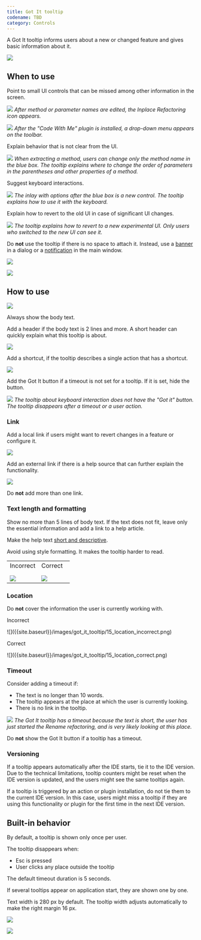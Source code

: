 ```yaml
---
title: Got It tooltip
codename: TBD
category: Controls
---
```


A Got It tooltip informs users about a new or changed feature and gives basic information about it.

![]({{site.baseurl}}/images/got_it_tooltip/01_got_it_example.png)

## When to use

Point to small UI controls that can be missed among other information in the screen.

![]({{site.baseurl}}/images/got_it_tooltip/02_new_feature.png)
*After method or parameter names are edited, the Inplace Refactoring icon appears.*

![]({{site.baseurl}}/images/got_it_tooltip/03_new_plugin.png)
*After the "Code With Me" plugin is installed, a drop-down menu appears on the toolbar.*

Explain behavior that is not clear from the UI.

![]({{site.baseurl}}/images/got_it_tooltip/04_explain_how_to_use.png)
*When extracting a method, users can change only the method name in the blue box. The tooltip explains where to change the order of parameters in the parentheses and other properties of a method.*

Suggest keyboard interactions.

![]({{site.baseurl}}/images/got_it_tooltip/05_suggest_keyboard_actions.png)
*The inlay with options after the blue box is a new control. The tooltip explains how to use it with the keyboard.*

Explain how to revert to the old UI in case of significant UI changes.

![]({{site.baseurl}}/images/got_it_tooltip/06_suggest_rollback.png)
*The tooltip explains how to revert to a new experimental UI. Only users who switched to the new UI can see it.*

Do **not** use the tooltip if there is no space to attach it. Instead, use a [banner]({{site.baseurl}}/controls/banner) in a dialog or a [notification]({{site.baseurl}}/controls/toast) in the main window.

![]({{site.baseurl}}/images/got_it_tooltip/07_got_it_banner.png)

![]({{site.baseurl}}/images/got_it_tooltip/08_got_it_notification.png)


## How to use

![]({{site.baseurl}}/images/got_it_tooltip/09_required_and_optional_information.png)

Always show the body text.

Add a header if the body text is 2 lines and more. A short header can quickly explain what this tooltip is about.

![]({{site.baseurl}}/images/got_it_tooltip/10_header.png)

Add a shortcut, if the tooltip describes a single action that has a shortcut.

![]({{site.baseurl}}/images/got_it_tooltip/11_shortcut.png)

Add the Got It button if a timeout is not set for a tooltip. If it is set, hide the button.

![]({{site.baseurl}}/images/got_it_tooltip/05_suggest_keyboard_actions.png)
*The tooltip about keyboard interaction does not have the "Got it" button. The tooltip disappears after a timeout or a user action.*

### Link
Add a local link if users might want to revert changes in a feature or configure it.

![]({{site.baseurl}}/images/got_it_tooltip/12_link_action.png)

Add an external link if there is a help source that can further explain the functionality.

![]({{site.baseurl}}/images/got_it_tooltip/13_link_help.png)

Do <b>not</b> add more than one link.


### Text length and formatting

Show no more than 5 lines of body text. If the text does not fit, leave only the essential information and add a link to a help article.

Make the help text [short and descriptive]({{site.baseurl}}/text/writing_short).

Avoid using style formatting. It makes the tooltip harder to read.

<table>
<col width="50%">
  <tr>
    <td> 
        <p class="label incorrect" style="margin-top: 0">Incorrect</p>
        <img style="margin-left: 0; margin-bottom: 0;" src="{{site.baseurl}}/images/got_it_tooltip/14_formatting_incorrect.png" />
    </td>
    <td> 
        <p class="label correct" style="margin-top: 0">Correct</p>
        <img style="margin-left: 0; margin-bottom: 0;" src="{{site.baseurl}}/images/got_it_tooltip/14_formatting_correct.png" />
    </td>
  </tr>
</table>


### Location

Do **not** cover the information the user is currently working with.

<p class="label incorrect">Incorrect</p>
![]({{site.baseurl}}/images/got_it_tooltip/15_location_incorrect.png)

<p class="label correct">Correct</p>
![]({{site.baseurl}}/images/got_it_tooltip/15_location_correct.png)


### Timeout

Consider adding a timeout if:
* The text is no longer than 10 words.
* The tooltip appears at the place at which the user is currently looking.
* There is no link in the tooltip.

![]({{site.baseurl}}/images/got_it_tooltip/05_suggest_keyboard_actions.png)
*The Got It tooltip has a timeout because the text is short, the user has just started the Rename refactoring, and is very likely looking at this place.*

Do **not** show the Got It button if a tooltip has a timeout.


### Versioning

If a tooltip appears automatically after the IDE starts, tie it to the IDE version. Due to the technical limitations, tooltip counters might be reset when the IDE version is updated, and the users might see the same tooltips again.

If a tooltip is triggered by an action or plugin installation, do not tie them to the current IDE version. In this case, users might miss a tooltip if they are using this functionality or plugin for the first time in the next IDE version.


## Built-in behavior

By default, a tooltip is shown only once per user.

The tooltip disappears when:
* Esc is pressed
* User clicks any place outside the tooltip

The default timeout duration is 5 seconds.

If several tooltips appear on application start, they are shown one by one.

Text width is 280 px by default. The tooltip width adjusts automatically to make the right margin 16 px.

![]({{site.baseurl}}/images/got_it_tooltip/16_width_custom.png)

![]({{site.baseurl}}/images/got_it_tooltip/17_width_adjusted.png)
